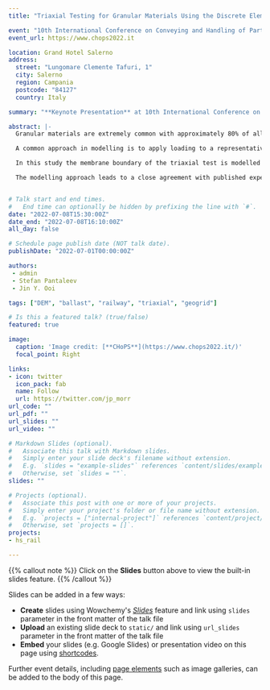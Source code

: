 ```yaml
---
title: "Triaxial Testing for Granular Materials Using the Discrete Element Method"

event: "10th International Conference on Conveying and Handling of Particulate Solids"
event_url: https://www.chops2022.it

location: Grand Hotel Salerno
address:
  street: "Lungomare Clemente Tafuri, 1"
  city: Salerno
  region: Campania
  postcode: "84127"
  country: Italy

summary: "**Keynote Presentation** at 10th International Conference on Conveying and Handling of Particulate Solids"

abstract: |-
  Granular materials are extremely common with approximately 80% of all industrial material feedstock being granular in nature. Triaxial tests are commonly used to evaluate the mechanical response of geomaterials under loading and can be applied to all granular materials providing valuable information on the materials behaviour. Discrete Element Method simulations of such tests have been carried out with the aim of gaining insight into the micro and macro- mechanical responses of the material under the triaxial stress application. In this paper, the DEM simulations of monotonic triaxial tests including the membrane boundary condition are presented. The simulations attempt to model railway ballast with and without geogrid reinforcement and these are compared with experiments for validation.  

  A common approach in modelling is to apply loading to a representative volume of a material with periodic boundaries instead of modelling the physical boundaries. In this case the effects of the rigid piston and flexible membrane in a triaxial test are ignored. If the physical test is modelled, the boundary conditions are sometimes imposed by using rigid geometric assemblies to compress the sample or by applying forces directly to the sample. Both approaches ignore the presence of the flexible elastic membrane and the associated boundary condition effects which can lead to a poor representation of the physical test.

  In this study the membrane boundary of the triaxial test is modelled using a bonded assembly of particles to model the flexible membrane and investigate the effect of the membrane stiffness on the bulk stress-strain response. The confining pressure to the sample is achieved by applying individual forces to the bonded membrane particles to simulate a uniform radially inward equivalent stress. A coarse-graining analysis is performed to study the evolution of the internal stress field in the sample during loading. The influence of geogrid reinforcement in the ballast is also studied by comparing the results with and without the geogrid. The geogrid is modelled as a bonded assembly of particles that is calibrated against experimental measurements.

  The modelling approach leads to a close agreement with published experimental data on the railway ballast. The DEM model is also able to determine the stiffening effect of the rubber membrane used in the experiments, allowing for an improved interpretation of the test results. The computed internal stress field reveals significant stress non-homogeneity which provides useful insights of the evolving state of stress in the ballasts during its loading to failure.         


# Talk start and end times.
#   End time can optionally be hidden by prefixing the line with `#`.
date: "2022-07-08T15:30:00Z"
date_end: "2022-07-08T16:10:00Z"
all_day: false

# Schedule page publish date (NOT talk date).
publishDate: "2022-07-01T00:00:00Z"

authors:
 - admin
 - Stefan Pantaleev
 - Jin Y. Ooi

tags: ["DEM", "ballast", "railway", "triaxial", "geogrid"]

# Is this a featured talk? (true/false)
featured: true

image:
  caption: 'Image credit: [**CHoPS**](https://www.chops2022.it/)'
  focal_point: Right

links:
- icon: twitter
  icon_pack: fab
  name: Follow
  url: https://twitter.com/jp_morr
url_code: ""
url_pdf: ""
url_slides: ""
url_video: ""

# Markdown Slides (optional).
#   Associate this talk with Markdown slides.
#   Simply enter your slide deck's filename without extension.
#   E.g. `slides = "example-slides"` references `content/slides/example-slides.md`.
#   Otherwise, set `slides = ""`.
slides: ""

# Projects (optional).
#   Associate this post with one or more of your projects.
#   Simply enter your project's folder or file name without extension.
#   E.g. `projects = ["internal-project"]` references `content/project/deep-learning/index.md`.
#   Otherwise, set `projects = []`.
projects:
- hs_rail

---
```


{{% callout note %}}
Click on the **Slides** button above to view the built-in slides feature.
{{% /callout %}}

Slides can be added in a few ways:

- **Create** slides using Wowchemy's [*Slides*](https://wowchemy.com/docs/managing-content/#create-slides) feature and link using `slides` parameter in the front matter of the talk file
- **Upload** an existing slide deck to `static/` and link using `url_slides` parameter in the front matter of the talk file
- **Embed** your slides (e.g. Google Slides) or presentation video on this page using [shortcodes](https://wowchemy.com/docs/writing-markdown-latex/).

Further event details, including [page elements](https://wowchemy.com/docs/writing-markdown-latex/) such as image galleries, can be added to the body of this page.
